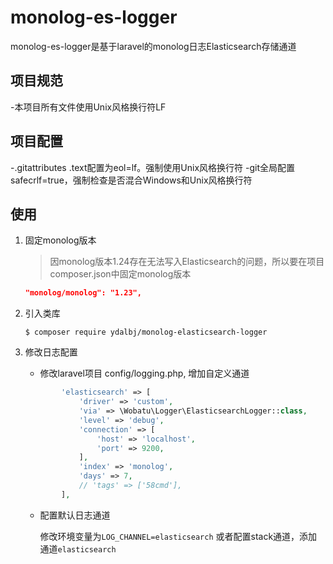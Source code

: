 # monolog-es-logger
monolog-es-logger是基于laravel的monolog日志Elasticsearch存储通道

## 项目规范
-本项目所有文件使用Unix风格换行符LF

## 项目配置
-.gitattributes .text配置为eol=lf。强制使用Unix风格换行符
-git全局配置safecrlf=true，强制检查是否混合Windows和Unix风格换行符

## 使用

1. 固定monolog版本

    
    > 因monolog版本1.24存在无法写入Elasticsearch的问题，所以要在项目composer.json中固定monolog版本
    ```json
    "monolog/monolog": "1.23",
    ```

2. 引入类库

    ```shell
    $ composer require ydalbj/monolog-elasticsearch-logger
    ```

3. 修改日志配置

    * 修改laravel项目 config/logging.php, 增加自定义通道

    ```php
            'elasticsearch' => [
                'driver' => 'custom',
                'via' => \Wobatu\Logger\ElasticsearchLogger::class,
                'level' => 'debug',
                'connection' => [
                    'host' => 'localhost',
                    'port' => 9200,
                ],
                'index' => 'monolog',
                'days' => 7,
                // 'tags' => ['58cmd'],
            ],
    ```

    * 配置默认日志通道

        修改环境变量为`LOG_CHANNEL=elasticsearch` 或者配置stack通道，添加通道`elasticsearch`
